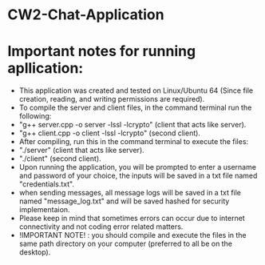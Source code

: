 # CW2-Chat-Application
# Important notes for running apllication:
- This application was created and tested on Linux/Ubuntu 64 (Since file creation, reading, and writing permissions are required).
- To compile the server and client files, in the command terminal run the following:
- "g++ server.cpp -o server -lssl -lcrypto" (client that acts like server).
- "g++ client.cpp -o client -lssl -lcrypto" (second client).
- After compiling, run this in the command terminal to execute the files:
- "./server" (client that acts like server).
- "./client" (second client).
- Upon running the application, you will be prompted to enter a username and password of your choice, the inputs will be saved in a txt file named "credentials.txt".
- when sending messages, all message logs will be saved in a txt file named "message_log.txt" and will be saved hashed for security implementaion.
- Please keep in mind that sometimes errors can occur due to internet connectivity and not coding error related matters.
- !IMPORTANT NOTE! : you should compile and execute the files in the same path directory on your computer (preferred to all be on the desktop).
